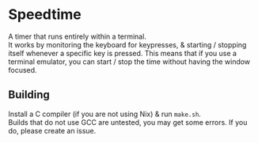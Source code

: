 # Speedtime
A timer that runs entirely within a terminal.
\
It works by monitoring the keyboard for keypresses, & starting / stopping itself
whenever a specific key is pressed.  This means that if you use a terminal emulator, you
can start / stop the time without having the window focused.
## Building
Install a C compiler (if you are not using Nix) & run `make.sh`.
\
Builds that do not use GCC are untested, you may get some errors.
If you do, please create an issue.